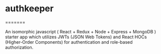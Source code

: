# authkeeper
=======

An isomorphic javascript ( React + Redux + Node + Express + MongoDB ) starter app which utilizes JWTs (JSON Web Tokens) and React HOCs (Higher-Order Components) for authentication and role-based authorization.
